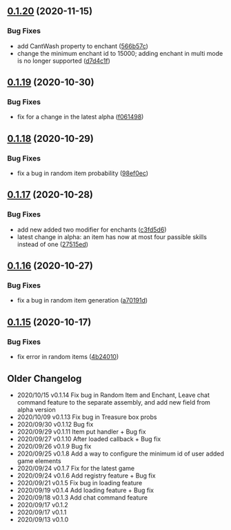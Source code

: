 ## [0.1.20](https://github.com/nanofi/LibCraftopia/compare/v0.1.19...v0.1.20) (2020-11-15)


### Bug Fixes

* add CantWash property to enchant ([566b57c](https://github.com/nanofi/LibCraftopia/commit/566b57c3cdc0b7d3016a948b2b062d8fb510b5b1))
* change the minimum enchant id to 15000; adding enchant in multi mode is no longer supported ([d7d4c1f](https://github.com/nanofi/LibCraftopia/commit/d7d4c1fb9a723597af3327d57fbf9135e3f4a8df))

## [0.1.19](https://github.com/nanofi/LibCraftopia/compare/v0.1.18...v0.1.19) (2020-10-30)


### Bug Fixes

* fix for a change in the latest alpha ([f061498](https://github.com/nanofi/LibCraftopia/commit/f061498c016486cd9f5ea53fe33f438ea132ebdc))

## [0.1.18](https://github.com/nanofi/LibCraftopia/compare/v0.1.17...v0.1.18) (2020-10-29)


### Bug Fixes

* fix a bug in random item probability ([98ef0ec](https://github.com/nanofi/LibCraftopia/commit/98ef0ec1fc3ea961c4fbbee0efcf7ccf8364686c))

## [0.1.17](https://github.com/nanofi/LibCraftopia/compare/v0.1.16...v0.1.17) (2020-10-28)


### Bug Fixes

* add new added two modifier for enchants ([c3fd5d6](https://github.com/nanofi/LibCraftopia/commit/c3fd5d67ef74f1020d9584c4420b0c4cdf195258))
* latest change in alpha: an item has now at most four passible skills instead of one ([27515ed](https://github.com/nanofi/LibCraftopia/commit/27515ed8058bb8bf3000a59f5b0251fe870574b4))

## [0.1.16](https://github.com/nanofi/LibCraftopia/compare/v0.1.15...v0.1.16) (2020-10-27)


### Bug Fixes

* fix a bug in random item generation ([a70191d](https://github.com/nanofi/LibCraftopia/commit/a70191df1f34a41a639a4c6e5ca1928edd45d6d4))

## [0.1.15](https://github.com/nanofi/LibCraftopia/compare/v0.1.14...v0.1.15) (2020-10-17)


### Bug Fixes

* fix error in random items ([4b24010](https://github.com/nanofi/LibCraftopia/commit/4b240105d2488ac21b0bc120f0238db6dc7b0c49))


## Older Changelog

- 2020/10/15 v0.1.14 Fix bug in Random Item and Enchant, Leave chat command feature to the separate assembly, and add new field from alpha version
- 2020/10/09 v0.1.13 Fix bug in Treasure box probs
- 2020/09/30 v0.1.12 Bug fix
- 2020/09/29 v0.1.11 Item put handler + Bug fix
- 2020/09/27 v0.1.10 After loaded callback + Bug fix 
- 2020/09/26 v0.1.9 Bug fix
- 2020/09/25 v0.1.8 Add a way to configure the minimum id of user added game elements
- 2020/09/24 v0.1.7 Fix for the latest game
- 2020/09/24 v0.1.6 Add registry feature + Bug fix
- 2020/09/21 v0.1.5 Fix bug in loading feature
- 2020/09/19 v0.1.4 Add loading feature + Bug fix
- 2020/09/18 v0.1.3 Add chat command feature
- 2020/09/17 v0.1.2
- 2020/09/17 v0.1.1 
- 2020/09/13 v0.1.0
